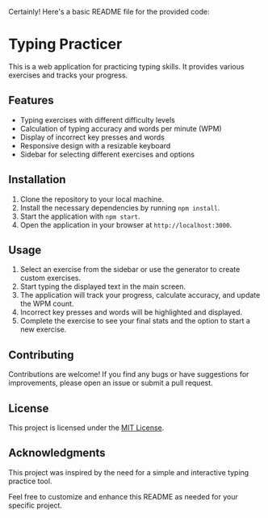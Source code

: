 Certainly! Here's a basic README file for the provided code:

# Typing Practicer

This is a web application for practicing typing skills. It provides various exercises and tracks your progress.

## Features

- Typing exercises with different difficulty levels
- Calculation of typing accuracy and words per minute (WPM)
- Display of incorrect key presses and words
- Responsive design with a resizable keyboard
- Sidebar for selecting different exercises and options

## Installation

1. Clone the repository to your local machine.
2. Install the necessary dependencies by running `npm install`.
3. Start the application with `npm start`.
4. Open the application in your browser at `http://localhost:3000`.

## Usage

1. Select an exercise from the sidebar or use the generator to create custom exercises.
2. Start typing the displayed text in the main screen.
3. The application will track your progress, calculate accuracy, and update the WPM count.
4. Incorrect key presses and words will be highlighted and displayed.
5. Complete the exercise to see your final stats and the option to start a new exercise.

## Contributing

Contributions are welcome! If you find any bugs or have suggestions for improvements, please open an issue or submit a pull request.

## License

This project is licensed under the [MIT License](https://opensource.org/licenses/MIT).

## Acknowledgments

This project was inspired by the need for a simple and interactive typing practice tool.

Feel free to customize and enhance this README as needed for your specific project.